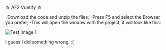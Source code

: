 ☆ AF2 Vuetify ☆

-Download the code and unzip the files;
-Press F5 and select the Browser you prefer;
-This will open the window with the project, it will look like this:

  ![Test Image 1](https://user-images.githubusercontent.com/69463877/143790009-70cd6e8b-ebc7-4258-97e4-d76748c5da72.png)

I guess I did something wrong. 
:(

